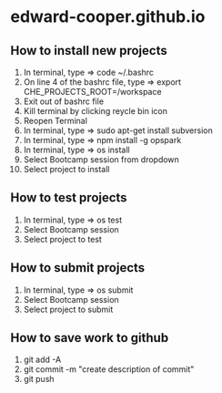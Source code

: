 # edward-cooper.github.io

## How to install new projects
1)  In terminal, type => code ~/.bashrc
2) On line 4 of the bashrc file, type => export CHE_PROJECTS_ROOT=/workspace
3) Exit out of bashrc file
4) Kill terminal by clicking reycle bin icon
5) Reopen Terminal 
6) In terminal, type => sudo apt-get install subversion
7) In terminal, type => npm install -g opspark
8) In terminal, type => os install
9) Select Bootcamp session from dropdown
10) Select project to install

## How to test projects
1) In terminal, type => os test
2) Select Bootcamp session
3) Select project to test

## How to submit projects
1) In terminal, type => os submit
2) Select Bootcamp session
3) Select project to submit

## How to save work to github
1) git add -A
2) git commit -m "create description of commit"
3) git push
